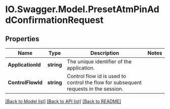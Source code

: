 # IO.Swagger.Model.PresetAtmPinAddConfirmationRequest
## Properties

Name | Type | Description | Notes
------------ | ------------- | ------------- | -------------
**ApplicationId** | **string** | The unique identifier of the application. | 
**ControlFlowId** | **string** | Control flow id is used to control the flow for subsequent requests in the session. | 

[[Back to Model list]](../README.md#documentation-for-models) [[Back to API list]](../README.md#documentation-for-api-endpoints) [[Back to README]](../README.md)

